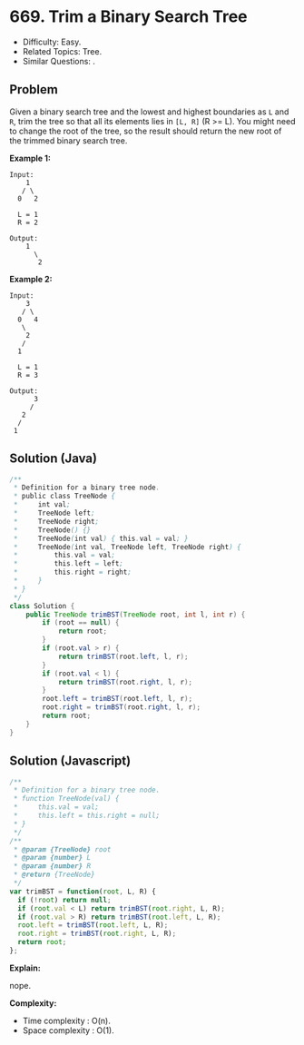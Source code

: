 # 669. Trim a Binary Search Tree

- Difficulty: Easy.
- Related Topics: Tree.
- Similar Questions: .

## Problem

Given a binary search tree and the lowest and highest boundaries as ```L``` and ```R```, trim the tree so that all its elements lies in ```[L, R]``` (R >= L). You might need to change the root of the tree, so the result should return the new root of the trimmed binary search tree.

**Example 1:**
```
Input: 
    1
   / \
  0   2

  L = 1
  R = 2

Output: 
    1
      \
       2
```

**Example 2:**
```
Input: 
    3
   / \
  0   4
   \
    2
   /
  1

  L = 1
  R = 3

Output: 
      3
     / 
   2   
  /
 1
```


## Solution (Java)
```java
/**
 * Definition for a binary tree node.
 * public class TreeNode {
 *     int val;
 *     TreeNode left;
 *     TreeNode right;
 *     TreeNode() {}
 *     TreeNode(int val) { this.val = val; }
 *     TreeNode(int val, TreeNode left, TreeNode right) {
 *         this.val = val;
 *         this.left = left;
 *         this.right = right;
 *     }
 * }
 */
class Solution {
    public TreeNode trimBST(TreeNode root, int l, int r) {
        if (root == null) {
            return root;
        }
        if (root.val > r) {
            return trimBST(root.left, l, r);
        }
        if (root.val < l) {
            return trimBST(root.right, l, r);
        }
        root.left = trimBST(root.left, l, r);
        root.right = trimBST(root.right, l, r);
        return root;
    }
}
```

## Solution (Javascript)

```javascript
/**
 * Definition for a binary tree node.
 * function TreeNode(val) {
 *     this.val = val;
 *     this.left = this.right = null;
 * }
 */
/**
 * @param {TreeNode} root
 * @param {number} L
 * @param {number} R
 * @return {TreeNode}
 */
var trimBST = function(root, L, R) {
  if (!root) return null;
  if (root.val < L) return trimBST(root.right, L, R);
  if (root.val > R) return trimBST(root.left, L, R);
  root.left = trimBST(root.left, L, R);
  root.right = trimBST(root.right, L, R);
  return root;
};
```

**Explain:**

nope.

**Complexity:**

* Time complexity : O(n).
* Space complexity : O(1).
